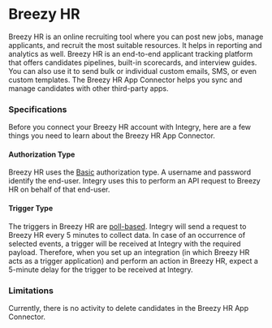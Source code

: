 # Breezy HR

Breezy HR is an online recruiting tool where you can post new jobs, manage applicants, and recruit the most suitable resources. It helps in reporting and analytics as well. Breezy HR is an end-to-end applicant tracking platform that offers candidates pipelines, built-in scorecards, and interview guides. You can also use it to send bulk or individual custom emails, SMS, or even custom templates. The Breezy HR App Connector helps you sync and manage candidates with other third-party apps.&#x20;

### Specifications  <a href="#specifications-0-0" id="specifications-0-0"></a>

Before you connect your Breezy HR account with Integry, here are a few things you need to learn about the Breezy HR App Connector.&#x20;

#### Authorization Type  <a href="#authorization-type-0-1" id="authorization-type-0-1"></a>

Breezy HR uses the [Basic](https://support.integry.io/hc/en-us/articles/11112617800985-Authentication-Types-Supported-in-Integry) authorization type. A username and password identify the end-user. Integry uses this to perform an API request to Breezy HR on behalf of that end-user.&#x20;

#### Trigger Type <a href="#trigger-type-0-2" id="trigger-type-0-2"></a>

The triggers in Breezy HR are [poll-based](https://www.testpreptraining.com/tutorial/describe-polling-triggers-and-their-usage/). Integry will send a request to Breezy HR every 5 minutes to collect data. In case of an occurrence of selected events, a trigger will be received at Integry with the required payload. Therefore, when you set up an integration (in which Breezy HR acts as a trigger application) and perform an action in Breezy HR, expect a 5-minute delay for the trigger to be received at Integry.&#x20;

### Limitations <a href="#limitations-0-3" id="limitations-0-3"></a>

Currently, there is no activity to delete candidates in the Breezy HR App Connector.
